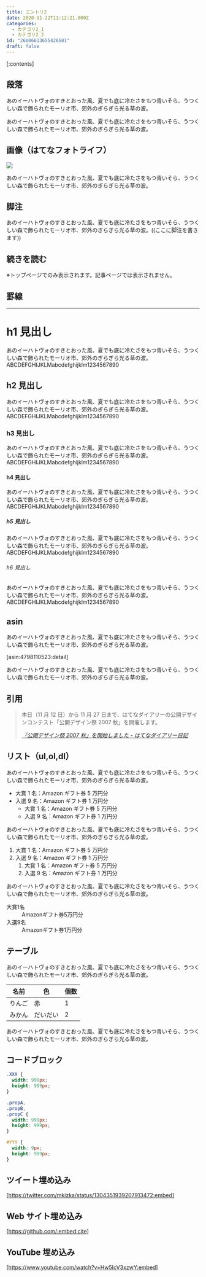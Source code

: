 ```yaml
---
title: エントリ2
date: 2020-11-22T11:12:21.000Z
categories:
  - カテゴリ2_1
  - カテゴリ2_2
id: "26006613655426501"
draft: false
---
```


[:contents]

## 段落

あのイーハトヴォのすきとおった風、夏でも底に冷たさをもつ青いそら、うつくしい森で飾られたモーリオ市、郊外のぎらぎら光る草の波。

あのイーハトヴォのすきとおった風、夏でも底に冷たさをもつ青いそら、うつくしい森で飾られたモーリオ市、郊外のぎらぎら光る草の波。

## 画像（はてなフォトライフ）

![](https://cdn-ak.f.st-hatena.com/images/fotolife/h/hatenablog/20101106/20101106100658.jpg)

あのイーハトヴォのすきとおった風、夏でも底に冷たさをもつ青いそら、うつくしい森で飾られたモーリオ市、郊外のぎらぎら光る草の波。

## 脚注

あのイーハトヴォのすきとおった風、夏でも底に冷たさをもつ青いそら、うつくしい森で飾られたモーリオ市、郊外のぎらぎら光る草の波。((ここに脚注を書きます))

## 続きを読む

※トップページでのみ表示されます。記事ページでは表示されません。

<!-- more -->

## 罫線

---

# h1 見出し

あのイーハトヴォのすきとおった風、夏でも底に冷たさをもつ青いそら、うつくしい森で飾られたモーリオ市、郊外のぎらぎら光る草の波。  
ABCDEFGHIJKLMabcdefghijklm1234567890

## h2 見出し

あのイーハトヴォのすきとおった風、夏でも底に冷たさをもつ青いそら、うつくしい森で飾られたモーリオ市、郊外のぎらぎら光る草の波。  
ABCDEFGHIJKLMabcdefghijklm1234567890

### h3 見出し

あのイーハトヴォのすきとおった風、夏でも底に冷たさをもつ青いそら、うつくしい森で飾られたモーリオ市、郊外のぎらぎら光る草の波。  
ABCDEFGHIJKLMabcdefghijklm1234567890

#### h4 見出し

あのイーハトヴォのすきとおった風、夏でも底に冷たさをもつ青いそら、うつくしい森で飾られたモーリオ市、郊外のぎらぎら光る草の波。  
ABCDEFGHIJKLMabcdefghijklm1234567890

##### h5 見出し

あのイーハトヴォのすきとおった風、夏でも底に冷たさをもつ青いそら、うつくしい森で飾られたモーリオ市、郊外のぎらぎら光る草の波。  
ABCDEFGHIJKLMabcdefghijklm1234567890

###### h6 見出し

あのイーハトヴォのすきとおった風、夏でも底に冷たさをもつ青いそら、うつくしい森で飾られたモーリオ市、郊外のぎらぎら光る草の波。  
ABCDEFGHIJKLMabcdefghijklm1234567890

## asin

あのイーハトヴォのすきとおった風、夏でも底に冷たさをもつ青いそら、うつくしい森で飾られたモーリオ市、郊外のぎらぎら光る草の波。

[asin:4798110523:detail]

あのイーハトヴォのすきとおった風、夏でも底に冷たさをもつ青いそら、うつくしい森で飾られたモーリオ市、郊外のぎらぎら光る草の波。

## 引用

> 本日（11 月 12 日）から 11 月 27 日まで、はてなダイアリーの公開デザインコンテスト「公開デザイン祭 2007 秋」を開催します。
>
> <cite>[「公開デザイン祭 2007 秋」を開始しました - はてなダイアリー日記](http://d.hatena.ne.jp/hatenadiary/20071112/1194858362)</cite>

## リスト（ul,ol,dl）

あのイーハトヴォのすきとおった風、夏でも底に冷たさをもつ青いそら、うつくしい森で飾られたモーリオ市、郊外のぎらぎら光る草の波。

- 大賞 1 名：Amazon ギフト券 5 万円分
- 入選 9 名：Amazon ギフト券 1 万円分
  - 大賞 1 名：Amazon ギフト券 5 万円分
  - 入選 9 名：Amazon ギフト券 1 万円分

あのイーハトヴォのすきとおった風、夏でも底に冷たさをもつ青いそら、うつくしい森で飾られたモーリオ市、郊外のぎらぎら光る草の波。

1. 大賞 1 名：Amazon ギフト券 5 万円分
1. 入選 9 名：Amazon ギフト券 1 万円分
   1. 大賞 1 名：Amazon ギフト券 5 万円分
   1. 入選 9 名：Amazon ギフト券 1 万円分

あのイーハトヴォのすきとおった風、夏でも底に冷たさをもつ青いそら、うつくしい森で飾られたモーリオ市、郊外のぎらぎら光る草の波。

<dl>
<dt>大賞1名</dt>
<dd>Amazonギフト券5万円分</dd>
<dt>入選9名</dt>
<dd>Amazonギフト券1万円分</dd>
</dl>

## テーブル

あのイーハトヴォのすきとおった風、夏でも底に冷たさをもつ青いそら、うつくしい森で飾られたモーリオ市、郊外のぎらぎら光る草の波。

| 名前   | 色       | 個数 |
| ------ | -------- | ---- |
| りんご | 赤       | 1    |
| みかん | だいだい | 2    |

あのイーハトヴォのすきとおった風、夏でも底に冷たさをもつ青いそら、うつくしい森で飾られたモーリオ市、郊外のぎらぎら光る草の波。

## コードブロック

```css
.XXX {
  width: 999px;
  height: 999px;
}

.propA,
.propB,
.propC {
  width: 999px;
  height: 999px;
}

#YYY {
  width: 9px;
  height: 999px;
}
```

## ツイート埋め込み

[https://twitter.com/mkizka/status/1304351939207913472:embed]

## Web サイト埋め込み

[https://github.com/:embed:cite]

## YouTube 埋め込み

[https://www.youtube.com/watch?v=Hw5IcV3xzwY:embed]
